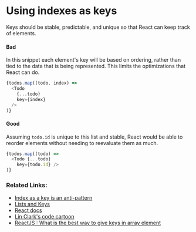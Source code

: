 # Using indexes as keys
Keys should be stable, predictable, and unique so that React can keep track of elements.

#### Bad
In this snippet each element's key will be based on ordering, rather than tied to the data that is being represented. This limits the optimizations that React can do.
```javascript
{todos.map((todo, index) =>
  <Todo
    {...todo}
    key={index}
  />
)}
```

#### Good
Assuming `todo.id` is unique to this list and stable, React would be able to reorder elements without needing to reevaluate them as much.
```javascript
{todos.map((todo) =>
  <Todo {...todo}
    key={todo.id} />
)}
```

### Related Links:
- [Index as a key is an anti-pattern](https://medium.com/@robinpokorny/index-as-a-key-is-an-anti-pattern-e0349aece318)
- [Lists and Keys](https://reactjs.org/docs/lists-and-keys.html)
- [React docs](https://reactjs.org/docs/reconciliation.html#tradeoffs)
- [Lin Clark's code cartoon](https://youtu.be/-t8eOoRsJ7M?t=981)
- [ReactJS : What is the best way to give keys in array element](https://stackoverflow.com/questions/49841086/reactjs-what-is-the-best-way-to-give-keys-in-array-element)
